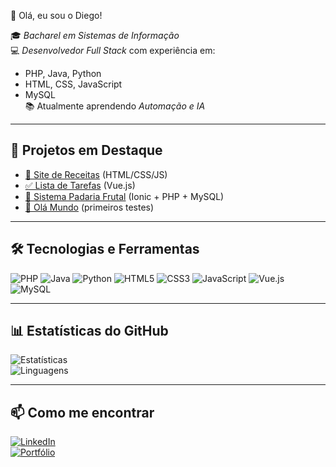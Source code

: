 👋 Olá, eu sou o Diego!

🎓 *Bacharel em Sistemas de Informação*  
💻 *Desenvolvedor Full Stack* com experiência em:  
- PHP, Java, Python  
- HTML, CSS, JavaScript  
- MySQL  
📚 Atualmente aprendendo *Automação e IA*  

---

## 🚀 Projetos em Destaque
- [🍲 Site de Receitas](https://github.com/Dieguinss/site-receitas) (HTML/CSS/JS)  
- [✅ Lista de Tarefas](https://github.com/Dieguinss/lista-de-tarefas) (Vue.js)  
- [🥖 Sistema Padaria Frutal](https://github.com/Dieguinss/PadariaFrutal) (Ionic + PHP + MySQL)  
- [👋 Olá Mundo](https://github.com/Dieguinss/ola-mundo) (primeiros testes)  

---

## 🛠️ Tecnologias e Ferramentas
![PHP](https://img.shields.io/badge/PHP-777BB4?style=for-the-badge&logo=php&logoColor=white)
![Java](https://img.shields.io/badge/Java-ED8B00?style=for-the-badge&logo=openjdk&logoColor=white)
![Python](https://img.shields.io/badge/Python-3776AB?style=for-the-badge&logo=python&logoColor=white)
![HTML5](https://img.shields.io/badge/HTML5-E34F26?style=for-the-badge&logo=html5&logoColor=white)
![CSS3](https://img.shields.io/badge/CSS3-1572B6?style=for-the-badge&logo=css3&logoColor=white)
![JavaScript](https://img.shields.io/badge/JavaScript-F7DF1E?style=for-the-badge&logo=javascript&logoColor=black)
![Vue.js](https://img.shields.io/badge/Vue.js-35495E?style=for-the-badge&logo=vue.js&logoColor=4FC08D)
![MySQL](https://img.shields.io/badge/MySQL-005C84?style=for-the-badge&logo=mysql&logoColor=white)

---

## 📊 Estatísticas do GitHub
![Estatísticas](https://github-readme-stats.vercel.app/api?username=Dieguinss&show_icons=true&theme=radical)  
![Linguagens](https://github-readme-stats.vercel.app/api/top-langs/?username=Dieguinss&layout=compact&theme=radical)

---

## 📫 Como me encontrar
[![LinkedIn](https://img.shields.io/badge/LinkedIn-0077B5?style=for-the-badge&logo=linkedin&logoColor=white)](https://www.linkedin.com/in/diego-de-souza-silva/)  
[![Portfólio](https://img.shields.io/badge/Portfólio-000000?style=for-the-badge&logo=github&logoColor=white)](https://github.com/Dieguinss)
